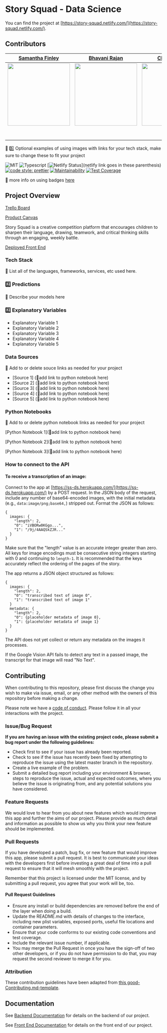 # Story Squad - Data Science

You can find the project at [https://story-squad.netlify.com/](https://story-squad.netlify.com/).

## Contributors


|                                       [Samantha Finley](https://srfinley.github.io/)                                        |                                       [Bhavani Rajan](https://bhavani-rajan.github.io/)                                        |                                       [Clay Roberts](claywaddell.com)                                        |                                       [Ahmad Guenoun](https://personal-portfolio.amguenoun.now.sh/)                                        |                                                                               |
| :-----------------------------------------------------------------------------------------------------------: | :-----------------------------------------------------------------------------------------------------------: | :-----------------------------------------------------------------------------------------------------------: | :-----------------------------------------------------------------------------------------------------------: | :-----------------------------------------------------------------------------------------------------------: |
|                      [<img src="https://srfinley.github.io/img/headshot.jpg" width = "200" />](https://srfinley.github.io/)                       |                      [<img src="https://bhavani-rajan.github.io/img/RB.jpeg" width = "200" />](https://bhavani-rajan.github.io/)                       |                      [<img src="http://www.claywaddell.com/img/slack.jpg" width = "200" />](claywaddell.com)                       |                      [<img src="https://www.dalesjewelers.com/wp-content/uploads/2018/10/placeholder-silhouette-male.png" width = "200" />](https://personal-portfolio.amguenoun.now.sh/)                       |                                             |
|                 [<img src="https://github.com/favicon.ico" width="15"> ](https://github.com/srfinley)                 |            [<img src="https://github.com/favicon.ico" width="15"> ](https://github.com/Bhavani-Rajan)             |           [<img src="https://github.com/favicon.ico" width="15"> ](https://github.com/HakujouRyu)            |          [<img src="https://github.com/favicon.ico" width="15"> ](https://github.com/amguenoun)           |                         |
| [ <img src="https://static.licdn.com/sc/h/al2o9zrvru7aqj8e1x2rzsrca" width="15"> ](https://www.linkedin.com/in/samantha-finley-1a7ab6143/) | [ <img src="https://static.licdn.com/sc/h/al2o9zrvru7aqj8e1x2rzsrca" width="15"> ](linkedin.com/in/bhavani-rajan-585645) | [ <img src="https://static.licdn.com/sc/h/al2o9zrvru7aqj8e1x2rzsrca" width="15"> ](linkedin.com/in/ccrw) | [ <img src="https://static.licdn.com/sc/h/al2o9zrvru7aqj8e1x2rzsrca" width="15"> ](https://www.linkedin.com/) |  |



🚫 5️⃣ Optional examples of using images with links for your tech stack, make sure to change these to fit your project

![MIT](https://img.shields.io/packagist/l/doctrine/orm.svg)
![Typescript](https://img.shields.io/npm/types/typescript.svg?style=flat)
[![Netlify Status](https://api.netlify.com/api/v1/badges/b5c4db1c-b10d-42c3-b157-3746edd9e81d/deploy-status)](netlify link goes in these parenthesis)
[![code style: prettier](https://img.shields.io/badge/code_style-prettier-ff69b4.svg?style=flat-square)](https://github.com/prettier/prettier)
[![Maintainability](https://api.codeclimate.com/v1/badges/ee09253fa102b88dc029/maintainability)](https://codeclimate.com/github/Lambda-School-Labs/story-squad-ds/maintainability)
[![Test Coverage](https://api.codeclimate.com/v1/badges/ee09253fa102b88dc029/test_coverage)](https://codeclimate.com/github/Lambda-School-Labs/story-squad-ds/test_coverage)


🚫 more info on using badges [here](https://github.com/badges/shields)

## Project Overview


[Trello Board](https://trello.com/b/95gq0QEF/labs-20-story-squad)

[Product Canvas](https://www.notion.so/Story-Squad-a5bff36c779a44bd91fa97e9af27a944)

Story Squad is a creative competition platform that encourages children to sharpen their language, drawing, teamwork, and critical thinking skills through an engaging, weekly battle.

[Deployed Front End](https://story-squad.netlify.com/)

### Tech Stack

🚫 List all of the languages, frameworks, services, etc used here.

### 2️⃣ Predictions

🚫 Describe your models here

### 2️⃣ Explanatory Variables

-   Explanatory Variable 1
-   Explanatory Variable 2
-   Explanatory Variable 3
-   Explanatory Variable 4
-   Explanatory Variable 5

### Data Sources
🚫  Add to or delete souce links as needed for your project


-   [Source 1] (🚫add link to python notebook here)
-   [Source 2] (🚫add link to python notebook here)
-   [Source 3] (🚫add link to python notebook here)
-   [Source 4] (🚫add link to python notebook here)
-   [Source 5] (🚫add link to python notebook here)

### Python Notebooks

🚫  Add to or delete python notebook links as needed for your project

[Python Notebook 1](🚫add link to python notebook here)

[Python Notebook 2](🚫add link to python notebook here)

[Python Notebook 3](🚫add link to python notebook here)

### How to connect to the API

#### To receive a transcription of an image:

Connect to the app at [https://ss-ds.herokuapp.com/](https://ss-ds.herokuapp.com/) by a POST request. In the JSON body of the request, include any number of base64-encoded images, with the initial metadata (e.g., `data:image/png;base64,`) stripped out. Format the JSON as follows:

```
{
  images: {
    "length": 2,
    "0": "iVBORw0KGgo...",
    "1": "/9j/4AAQSkZJR..."
  }
}
```
Make sure that the "length" value is an accurate integer greater than zero. All keys for image encodings must be consecutive string integers starting with 0 and continuing to `length-1`. It is recommended that the keys accurately reflect the ordering of the pages of the story.

The app returns a JSON object structured as follows:
```
{
  images: {
    "length": 2,
    "0": "transcribed text of image 0",
    "1": "transcribed text of image 1"
  }
  metadata: {
    "length": 2,
    "0": {placeholder metadata of image 0},
    "1": {placeholder metadata of image 1}
  }
}
```

The API does not yet collect or return any metadata on the images it processes.

If the Google Vision API fails to detect any text in a passed image, the transcript for that image will read "No Text".

## Contributing

When contributing to this repository, please first discuss the change you wish to make via issue, email, or any other method with the owners of this repository before making a change.

Please note we have a [code of conduct](./code_of_conduct.md.md). Please follow it in all your interactions with the project.

### Issue/Bug Request

 **If you are having an issue with the existing project code, please submit a bug report under the following guidelines:**
 - Check first to see if your issue has already been reported.
 - Check to see if the issue has recently been fixed by attempting to reproduce the issue using the latest master branch in the repository.
 - Create a live example of the problem.
 - Submit a detailed bug report including your environment & browser, steps to reproduce the issue, actual and expected outcomes,  where you believe the issue is originating from, and any potential solutions you have considered.

### Feature Requests

We would love to hear from you about new features which would improve this app and further the aims of our project. Please provide as much detail and information as possible to show us why you think your new feature should be implemented.

### Pull Requests

If you have developed a patch, bug fix, or new feature that would improve this app, please submit a pull request. It is best to communicate your ideas with the developers first before investing a great deal of time into a pull request to ensure that it will mesh smoothly with the project.

Remember that this project is licensed under the MIT license, and by submitting a pull request, you agree that your work will be, too.

#### Pull Request Guidelines

- Ensure any install or build dependencies are removed before the end of the layer when doing a build.
- Update the README.md with details of changes to the interface, including new plist variables, exposed ports, useful file locations and container parameters.
- Ensure that your code conforms to our existing code conventions and test coverage.
- Include the relevant issue number, if applicable.
- You may merge the Pull Request in once you have the sign-off of two other developers, or if you do not have permission to do that, you may request the second reviewer to merge it for you.

### Attribution

These contribution guidelines have been adapted from [this good-Contributing.md-template](https://gist.github.com/PurpleBooth/b24679402957c63ec426).

## Documentation

See [Backend Documentation](https://github.com/Lambda-School-Labs/story-squad-be/blob/master/README.md) for details on the backend of our project.

See [Front End Documentation](https://github.com/Lambda-School-Labs/story-squad-fe/blob/master/README.md) for details on the front end of our project.

